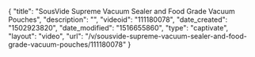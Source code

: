 {
    "title": "SousVide Supreme Vacuum Sealer and Food Grade Vacuum Pouches",
    "description": "",
    "videoid": "111180078",
    "date_created": "1502923820",
    "date_modified": "1516655860",
    "type": "captivate",
    "layout": "video",
    "url": "\/v\/sousvide-supreme-vacuum-sealer-and-food-grade-vacuum-pouches\/111180078"
}
